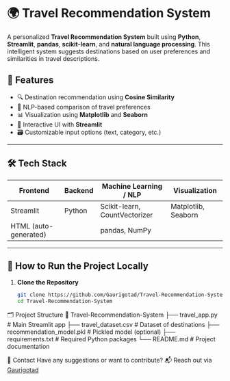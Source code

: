 # 🌍 Travel Recommendation System

A personalized **Travel Recommendation System** built using **Python**, **Streamlit**, **pandas**, **scikit-learn**, and **natural language processing**. This intelligent system suggests destinations based on user preferences and similarities in travel descriptions.

## 🎯 Features

- 🔍 Destination recommendation using **Cosine Similarity**
- 🧠 NLP-based comparison of travel preferences
- 📊 Visualization using **Matplotlib** and **Seaborn**
- 📄 Interactive UI with **Streamlit**
- 🗃 Customizable input options (text, category, etc.)

---

## 🛠 Tech Stack

| Frontend   | Backend     | Machine Learning / NLP | Visualization |
|------------|-------------|-------------------------|----------------|
| Streamlit  | Python      | Scikit-learn, CountVectorizer | Matplotlib, Seaborn |
| HTML (auto-generated) | | pandas, NumPy            |                 |

---

## 🚀 How to Run the Project Locally

1. **Clone the Repository**
   ```bash
   git clone https://github.com/Gaurigotad/Travel-Recommendation-System
   cd Travel-Recommendation-System
🗂 Project Structure
📁 Travel-Recommendation-System
├── travel_app.py           # Main Streamlit app
├── travel_dataset.csv      # Dataset of destinations
├── recommendation_model.pkl # Pickled model (optional)
├── requirements.txt        # Required Python packages
└── README.md               # Project documentation


📧 Contact
Have any suggestions or want to contribute?
📬 Reach out via [Gaurigotad](https://github.com/Gaurigotad)
